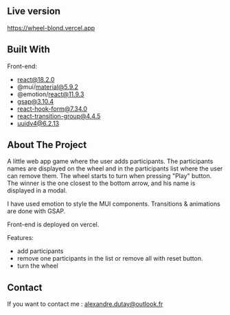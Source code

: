 ## Live version
https://wheel-blond.vercel.app


## Built With

Front-end:
- react@18.2.0
- @mui/material@5.9.2
- @emotion/react@11.9.3
- gsap@3.10.4
- react-hook-form@7.34.0
- react-transition-group@4.4.5
- uuidv4@6.2.13


## About The Project
A little web app game where the user adds participants. The participants names are displayed on the wheel and in the participants list where the user can remove them.
The wheel starts to turn when pressing "Play" button. The winner is the one closest to the bottom arrow, and his name is displayed in a modal.

I have used emotion to style the MUI components.
Transitions & animations are done with GSAP.

Front-end is deployed on vercel.

Features: 
- add participants
- remove one participants in the list or remove all with reset button.
- turn the wheel


## Contact
If you want to contact me : alexandre.dutay@outlook.fr
